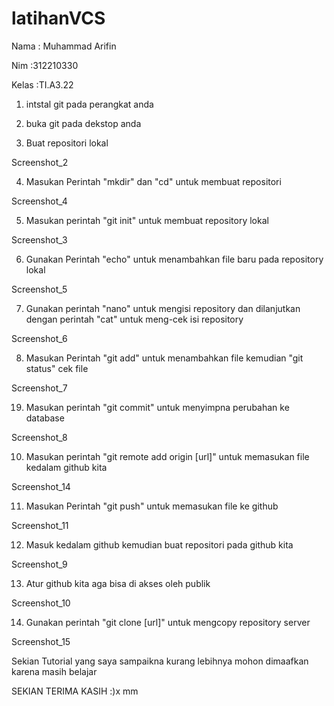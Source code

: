 # latihanVCS

Nama : Muhammad Arifin

Nim :312210330

Kelas :TI.A3.22

1. intstal git pada perangkat anda

2. buka git pada dekstop anda

3. Buat repositori lokal

Screenshot_2

4. Masukan Perintah "mkdir" dan "cd" untuk membuat repositori

Screenshot_4

5. Masukan perintah "git init" untuk membuat repository lokal

Screenshot_3

6. Gunakan Perintah "echo" untuk menambahkan file baru pada repository lokal

Screenshot_5

7. Gunakan perintah "nano" untuk mengisi repository dan dilanjutkan dengan perintah "cat" untuk meng-cek isi repository

Screenshot_6

8. Masukan Perintah "git add" untuk menambahkan file kemudian "git status" cek file

Screenshot_7

19. Masukan perintah "git commit" untuk menyimpna perubahan ke database

Screenshot_8

10.  Masukan perintah "git remote add origin [url]" untuk memasukan file kedalam github kita

Screenshot_14

11. Masukan Perintah "git push" untuk memasukan file ke github

Screenshot_11

12. Masuk kedalam github kemudian buat repositori pada github kita

Screenshot_9

13.  Atur github kita aga bisa di akses oleh publik

Screenshot_10

14.  Gunakan perintah "git clone [url]" untuk mengcopy repository server

Screenshot_15

Sekian Tutorial yang saya sampaikna kurang lebihnya mohon dimaafkan karena masih belajar

SEKIAN TERIMA KASIH :)x mm 



